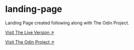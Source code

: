 # landing-page
Landing Page created following along with The Odin Project.

[Visit The Live Version ↗️](https://majegoid.github.io/landing-page/)

[Visit The Odin Project ↗️](https://www.theodinproject.com/)

